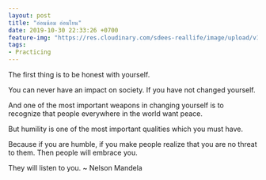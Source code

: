 ```yaml
---
layout: post
title: "อ่อนน้อม อ่อนโยน"
date: 2019-10-30 22:33:26 +0700
feature-img: "https://res.cloudinary.com/sdees-reallife/image/upload/v1555658919/sample_feature_img.png"
tags:
- Practicing
---
```

The first thing is to be honest with yourself.

You can never have an impact on society. If you have not changed yourself.

And one of the most important weapons in changing yourself is to recognize that people everywhere in the world want peace.

But humility is one of the most important qualities which you must have.

Because if you are humble, if you make people realize that you are no threat to them. Then people will embrace you.

<i class="fa fa-child" style="color:plum"></i>

They will listen to you. ~ Nelson Mandela
